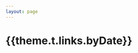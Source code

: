 ```yaml
---
layout: page
---
```


<script setup>
import Years from 'vitepress-sls-blog-tmpl/src/components/list/Years.vue'
import { useData } from 'vitepress'
import { data } from './loadPosts.data.js'

const { theme } = useData()
</script>

# {{theme.t.links.byDate}}

<Years :allPosts="data.posts" />
